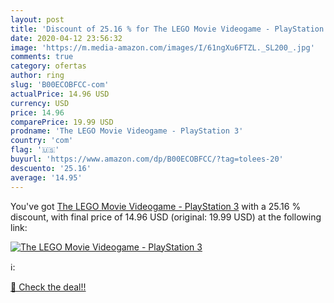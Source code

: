 ```yaml
---
layout: post
title: 'Discount of 25.16 % for The LEGO Movie Videogame - PlayStation 3'
date: 2020-04-12 23:56:32
image: 'https://m.media-amazon.com/images/I/61ngXu6FTZL._SL200_.jpg'
comments: true
category: ofertas
author: ring
slug: 'B00ECOBFCC-com'
actualPrice: 14.96 USD
currency: USD
price: 14.96
comparePrice: 19.99 USD
prodname: 'The LEGO Movie Videogame - PlayStation 3'
country: 'com'
flag: '🇺🇸'
buyurl: 'https://www.amazon.com/dp/B00ECOBFCC/?tag=tolees-20'
descuento: '25.16'
average: '14.95'
---
```


You've got [The LEGO Movie Videogame - PlayStation 3](https://www.amazon.com/dp/B00ECOBFCC/?tag=tolees-20) with a  25.16 % discount, with final price of 14.96 USD (original: 19.99 USD) at the following link:

[![The LEGO Movie Videogame - PlayStation 3](https://m.media-amazon.com/images/I/61ngXu6FTZL._SL200_.jpg)](https://www.amazon.com/dp/B00ECOBFCC/?tag=tolees-20)

ℹ️:


[🛒 Check the deal!!](https://www.amazon.com/dp/B00ECOBFCC/?tag=tolees-20)
